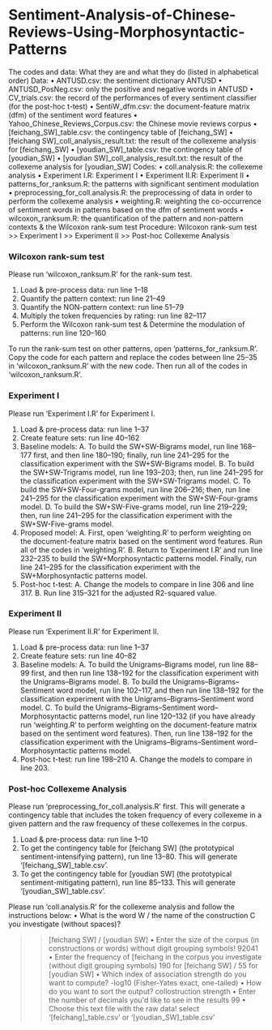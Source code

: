 # Sentiment-Analysis-of-Chinese-Reviews-Using-Morphosyntactic-Patterns

The codes and data: What they are and what they do (listed in alphabetical order)
Data:
	•	ANTUSD.csv: the sentiment dictionary ANTUSD
	•	ANTUSD_PosNeg.csv: only the positive and negative words in ANTUSD
	•	CV_trials.csv: the record of the performances of every sentiment classifier (for the post-hoc t-test)
	•	SentiW_dfm.csv: the document-feature matrix (dfm) of the sentiment word features
	•	Yahoo_Chinese_Reviews_Corpus.csv: the Chinese movie reviews corpus 
	•	[feichang_SW]_table.csv: the contingency table of [feichang_SW]
	•	[feichang SW]_coll_analysis_result.txt: the result of the collexeme analysis for [feichang_SW]
	•	[youdian_SW]_table.csv: the contingency table of [youdian_SW]
	•	[youdian SW]_coll_analysis_result.txt: the result of the collexeme analysis for [youdian_SW]
Codes:
	•	coll.analysis.R: the collexeme analysis
	•	Experiment I.R: Experiment I
	•	Experiment II.R: Experiment II
	•	patterns_for_ranksum.R: the patterns with significant sentiment modulation
	•	preprocessing_for_coll.analysis.R: the preprocessing of data in order to perform the collexeme analysis
	•	weighting.R: weighting the co-occurrence of sentiment words in patterns based on the dfm of sentiment words
	•	wilcoxon_ranksum.R: the quantification of the pattern and non-pattern contexts & the Wilcoxon rank-sum test
Procedure: 
Wilcoxon rank-sum test >> Experiment I >> Experiment II >> Post-hoc Collexeme Analysis 


### Wilcoxon rank-sum test 
Please run ‘wilcoxon_ranksum.R’ for the rank-sum test.
1. Load & pre-process data: run line 1–18
2. Quantify the pattern context: run line 21–49
3. Quantify the NON-pattern context: run line 51–79
4. Multiply the token frequencies by rating: run line 82–117
5. Perform the Wilcoxon rank-sum test & Determine the modulation of patterns: run line 120–160

To run the rank-sum test on other patterns, open ‘patterns_for_ranksum.R’.
Copy the code for each pattern and replace the codes between line 25–35 in ‘wilcoxon_ranksum.R’ with the new code. Then run all of the codes in ‘wilcoxon_ranksum.R’.


### Experiment I
Please run ‘Experiment I.R’ for Experiment I.
1. Load & pre-process data: run line 1–37
2. Create feature sets: run line 40–162
3. Baseline models:
	A.	To build the SW+SW-Bigrams model, run line 168–177 first, and then line 180–190; finally, run line 241–295 for the classification experiment with the SW+SW-Bigrams model.
	B.	To build the SW+SW-Trigrams model, run line 193–203; then, run line 241–295 for the classification experiment with the SW+SW-Trigrams model.
	C.	To build the SW+SW-Four-grams model, run line 206–216; then, run line 241–295 for the classification experiment with the SW+SW-Four-grams model.
	D.	To build the SW+SW-Five-grams model, run line 219–229; then, run line 241–295 for the classification experiment with the SW+SW-Five-grams model.
4. Proposed model:
	A. First, open ‘weighting.R’ to perform weighting on the document-feature matrix based on the sentiment word features. 	Run all of the codes in ‘weighting.R’.
	B. Return to ‘Experiment I.R’ and run line 232–235 to build the SW+Morphosyntactic patterns model. Finally, run line 	241–295 for the classification experiment with the SW+Morphosyntactic patterns model.
5. Post-hoc t-test:
	A. Change the models to compare in line 306 and line 317.
	B. Run line 315–321 for the adjusted R2-squared value.


### Experiment II
Please run ‘Experiment II.R’ for Experiment II.
1. Load & pre-process data: run line 1–37
2. Create feature sets: run line 40–82
3. Baseline models:
	A.	To build the Unigrams–Bigrams model, run line 88–99 first, and then run line 138–192 for the classification experiment with the Unigrams–Bigrams model.
	B.	To build the Unigrams–Bigrams–Sentiment word model, run line 102–117, and then run line 138–192 for the classification experiment with the Unigrams–Bigrams–Sentiment word model.
	C.	To build the Unigrams–Bigrams–Sentiment word–Morphosyntactic patterns model, run line 120–132 (if you have already run ‘weighting.R’ to perform weighting on the document-feature matrix based on the sentiment word features). Then, run line 138–192 for the classification experiment with the Unigrams–Bigrams–Sentiment word–Morphosyntactic patterns model.
4. Post-hoc t-test: run line 198–210
	A. Change the models to compare in line 203.


### Post-hoc Collexeme Analysis 
Please run ‘preprocessing_for_coll.analysis.R’ first. This will generate a contingency table that includes the token frequency of every collexeme in a given pattern and the raw frequency of these collexemes in the corpus.
1. Load & pre-process data: run line 1–10
2. To get the contingency table for [feichang SW] (the prototypical sentiment-intensifying pattern), run line 13–80. This will generate ‘[feichang_SW]_table.csv’.
2. To get the contingency table for [youdian SW] (the prototypical sentiment-mitigating pattern), run line 85–133. This will generate ‘[youdian_SW]_table.csv’.

Please run ‘coll.analysis.R’ for the collexeme analysis and follow the instructions below:
	•	What is the word W / the name of the construction C you investigate (without spaces)? 
>> [feichang SW] / [youdian SW]
	•	Enter the size of the corpus (in constructions or words) without digit grouping symbols!
>> 92041
	•	Enter the frequency of [feichang in the corpus you investigate (without digit grouping symbols)
>> 190 for [feichang SW] / 55 for [youdian SW]
	•	Which index of association strength do you want to compute? 
>> -log10 (Fisher-Yates exact, one-tailed)
	•	How do you want to sort the output? 
>> collostruction strength
	•	Enter the number of decimals you'd like to see in the results
>> 99
	•	Choose this text file with the raw data!
>> select ‘[feichang]_table.csv’ or ‘[youdian_SW]_table.csv’
